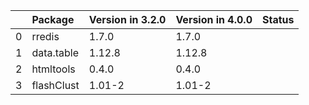 <!-- markdown-link-check-disable -->

|    | Package    | Version in 3.2.0   | Version in 4.0.0   | Status   |
|---:|:-----------|:-------------------|:-------------------|:---------|
|  0 | rredis     | 1.7.0              | 1.7.0              |          |
|  1 | data.table | 1.12.8             | 1.12.8             |          |
|  2 | htmltools  | 0.4.0              | 0.4.0              |          |
|  3 | flashClust | 1.01-2             | 1.01-2             |          |